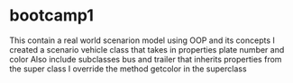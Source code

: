 # bootcamp1
This contain a real world scenarion model using OOP and its concepts 
I created a scenario vehicle class that takes in properties plate number and color
Also include subclasses bus and trailer that inherits properties from the super class
I override the method getcolor in the superclass
